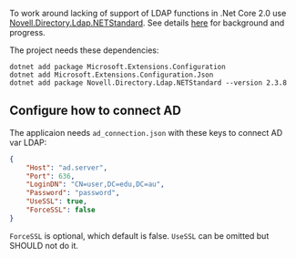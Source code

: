 To work around lacking of support of LDAP functions in .Net Core 2.0
use [Novell.Directory.Ldap.NETStandard](https://github.com/dsbenghe/Novell.Directory.Ldap.NETStandard).
See details [here](https://github.com/dotnet/corefx/issues/2089) for background and progress.

The project needs these dependencies:

```shell
dotnet add package Microsoft.Extensions.Configuration
dotnet add Microsoft.Extensions.Configuration.Json
dotnet add package Novell.Directory.Ldap.NETStandard --version 2.3.8
```

## Configure how to connect AD
The applicaion needs `ad_connection.json` with these keys to connect AD var LDAP:

```json
{
    "Host": "ad.server",
    "Port": 636,
    "LoginDN": "CN=user,DC=edu,DC=au",
    "Password": "password",
    "UseSSL": true,
    "ForceSSL": false
}
```

`ForceSSL` is optional, which default is false. `UseSSL` can be omitted but SHOULD not do it.